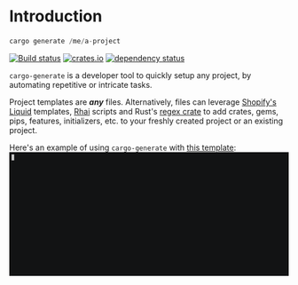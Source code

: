 # Introduction

```rust
cargo generate /me/a-project
```

[![Build status](https://github.com/cargo-generate/cargo-generate/workflows/Build/badge.svg)](https://github.com/cargo-generate/cargo-generate/actions?query=workflow%3ABuild+branch%3Amain+)
[![crates.io](https://img.shields.io/crates/v/cargo-generate.svg)](https://crates.io/crates/cargo-generate)
[![dependency status](https://deps.rs/repo/github/cargo-generate/cargo-generate/status.svg)](https://deps.rs/repo/github/cargo-generate/cargo-generate)

`cargo-generate` is a developer tool to quickly setup any project,
by automating repetitive or intricate tasks.

Project templates are ***any*** files.  Alternatively, files can leverage
[Shopify's Liquid](http://liquidmarkup.org/) templates,
[Rhai](https://docs.rs/rhai/latest/rhai/) scripts and Rust's 
[regex crate](https://docs.rs/regex/latest/regex/) to add crates,
gems, pips, features, initializers, etc. to your freshly created project or an 
existing project.

Here's an example of using `cargo-generate` with [this template]:
![demo.gif](./demo.gif)

[this template]: https://github.com/ashleygwilliams/wasm-pack-template
